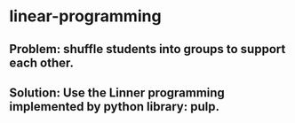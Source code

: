 # linear-programming

## Problem: shuffle students into groups to support each other.
## Solution: Use the Linner programming implemented by python library:  pulp.
